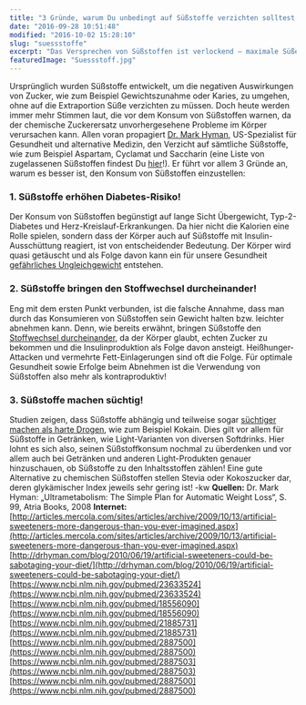```yaml
---
title: "3 Gründe, warum Du unbedingt auf Süßstoffe verzichten solltest!"
date: "2016-09-28 10:51:48"
modified: "2016-10-02 15:28:10"
slug: "suessstoffe"
excerpt: "Das Versprechen von Süßstoffen ist verlockend – maximale Süße ohne viel Kalorien. Warum es dennoch ratsam ist, auf Süßstoffe zu verzichten, erfährst Du hier!"
featuredImage: "Suessstoff.jpg"
---
```


Ursprünglich wurden Süßstoffe entwickelt, um die negativen Auswirkungen von Zucker, wie zum Beispiel Gewichtszunahme oder Karies, zu umgehen, ohne auf die Extraportion Süße verzichten zu müssen. Doch heute werden immer mehr Stimmen laut, die vor dem Konsum von Süßstoffen warnen, da der chemische Zuckerersatz unvorhergesehene Probleme im Körper verursachen kann. Allen voran propagiert [Dr. Mark Hyman](http://drhyman.com/blog/2015/12/02/why-you-should-ditch-artificial-sweeteners/), US-Spezialist für Gesundheit und alternative Medizin, den Verzicht auf sämtliche Süßstoffe, wie zum Beispiel Aspartam, Cyclamat und Saccharin (eine Liste von zugelassenen Süßstoffen findest Du [hier](http://www.oege.at/index.php/bildung-information/ernaehrung-von-a-z/1784-suessstoffe)!). Er führt vor allem 3 Gründe an, warum es besser ist, den Konsum von Süßstoffen einzustellen:

### 1\. Süßstoffe erhöhen Diabetes-Risiko!

Der Konsum von Süßstoffen begünstigt auf lange Sicht Übergewicht, Typ-2-Diabetes und Herz-Kreislauf-Erkrankungen. Da hier nicht die Kalorien eine Rolle spielen, sondern dass der Körper auch auf Süßstoffe mit Insulin-Ausschüttung reagiert, ist von entscheidender Bedeutung. Der Körper wird quasi getäuscht und als Folge davon kann ein für unsere Gesundheit [gefährliches Ungleichgewicht](http://www.ncbi.nlm.nih.gov/pmc/articles/PMC3772345/) entstehen.

### 2\. Süßstoffe bringen den Stoffwechsel durcheinander!

Eng mit dem ersten Punkt verbunden, ist die falsche Annahme, dass man durch das Konsumieren von Süßstoffen sein Gewicht halten bzw. leichter abnehmen kann. Denn, wie bereits erwähnt, bringen Süßstoffe den [Stoffwechsel durcheinander](http://www.sueddeutsche.de/gesundheit/ernaehrung-suessstoffe-koennten-doch-dick-machen-1.1718889), da der Körper glaubt, echten Zucker zu bekommen und die Insulinproduktion als Folge davon ansteigt. Heißhunger-Attacken und vermehrte Fett-Einlagerungen sind oft die Folge. Für optimale Gesundheit sowie Erfolge beim Abnehmen ist die Verwendung von Süßstoffen also mehr als kontraproduktiv!

### 3\. Süßstoffe machen süchtig!

Studien zeigen, dass Süßstoffe abhängig und teilweise sogar [süchtiger machen als harte Drogen](http://journals.plos.org/plosone/article?id=10.1371/journal.pone.0000698), wie zum Beispiel Kokain. Dies gilt vor allem für Süßstoffe in Getränken, wie Light-Varianten von diversen Softdrinks. Hier lohnt es sich also, seinen Süßstoffkonsum nochmal zu überdenken und vor allem auch bei Getränken und anderen Light-Produkten genauer hinzuschauen, ob Süßstoffe zu den Inhaltsstoffen zählen! Eine gute Alternative zu chemischen Süßstoffen stellen Stevia oder Kokoszucker dar, deren glykämischer Index jeweils sehr gering ist! -kw **Quellen:** Dr. Mark Hyman: „Ultrametabolism: The Simple Plan for Automatic Weight Loss“, S. 99, Atria Books, 2008 **Internet:** [http://articles.mercola.com/sites/articles/archive/2009/10/13/artificial-sweeteners-more-dangerous-than-you-ever-imagined.aspx](http://articles.mercola.com/sites/articles/archive/2009/10/13/artificial-sweeteners-more-dangerous-than-you-ever-imagined.aspx) [http://drhyman.com/blog/2010/06/19/artificial-sweeteners-could-be-sabotaging-your-diet/](http://drhyman.com/blog/2010/06/19/artificial-sweeteners-could-be-sabotaging-your-diet/) [https://www.ncbi.nlm.nih.gov/pubmed/23633524](https://www.ncbi.nlm.nih.gov/pubmed/23633524) [https://www.ncbi.nlm.nih.gov/pubmed/18556090](https://www.ncbi.nlm.nih.gov/pubmed/18556090) [https://www.ncbi.nlm.nih.gov/pubmed/21885731](https://www.ncbi.nlm.nih.gov/pubmed/21885731) [https://www.ncbi.nlm.nih.gov/pubmed/2887500](https://www.ncbi.nlm.nih.gov/pubmed/2887500) [https://www.ncbi.nlm.nih.gov/pubmed/2887503](https://www.ncbi.nlm.nih.gov/pubmed/2887503) [https://www.ncbi.nlm.nih.gov/pubmed/2887500](https://www.ncbi.nlm.nih.gov/pubmed/2887500)